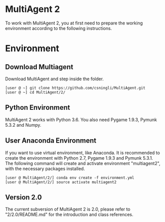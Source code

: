 # MultiAgent 2
To work with MultiAgent 2, you at first need to prepare the working environment according to the following instructions.

# Environment
## Download Multiagent
Download MultiAgent and step inside the folder.

	[user @ ~] git clone https://github.com/csningli/MultiAgent.git
	[user @ ~] cd MultiAgent/2/

## Python Environment
MultiAgent 2 works with Python 3.6. You also need Pygame 1.9.3, Pymunk 5.3.2 and Numpy.

## User Anaconda Environment
If you want to use virtual environment, like Anaconda. It is recommended to create the environment with Python 2.7,
Pygame 1.9.3 and Pymunk 5.3.1. The following command will create and activate environment "multiagent2",
with the necessary packages installed.

	[user @ MultiAgent/2/] conda env create -f environment.yml
	[user @ MultiAgent/2/] source activate multiagent2

## Version 2.0
The current subversion of MultiAgent 2 is 2.0, please refer to "2/2.0/README.md" for the introduction and class references.

